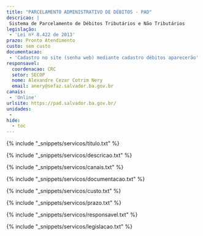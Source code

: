 ```yaml
---
title: "PARCELAMENTO ADMINISTRATIVO DE DÉBITOS - PAD"
descricao: |
 Sistema de Parcelamento de Débitos Tributários e Não Tributários
legislação: 
 - 'Lei nº 8.422 de 2013'
prazo: Pronto Atendimento
custo: sem custo
documentacao: 
 - 'Cadastro no site (senha web) mediante cadastro débitos aparecerão'
responsavel:
  coordenacao: CRC
  setor: SECOP
  nome: Alexandre Cezar Cotrim Nery
  email: anery@sefaz.salvador.ba.gov.br
canais: 
 - 'Online'
urlsite: https://pad.salvador.ba.gov.br/
unidades: 
 - 
hide:
  - toc
---
```


{% include "_snippets/servicos/titulo.txt" %}

{% include "_snippets/servicos/descricao.txt" %}

{% include "_snippets/servicos/canais.txt" %}

{% include "_snippets/servicos/documentacao.txt" %}

{% include "_snippets/servicos/custo.txt" %}

{% include "_snippets/servicos/prazo.txt" %}

{% include "_snippets/servicos/responsavel.txt" %}

{% include "_snippets/servicos/legislacao.txt" %}


